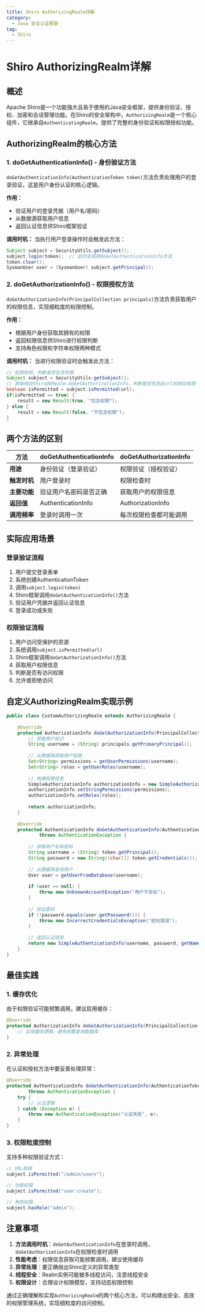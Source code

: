 ```yaml
---
title: Shiro AuthorizingRealm详解
category:
  - Java 安全认证框架
tag:
  - Shiro
---
```


# Shiro AuthorizingRealm详解

## 概述

Apache Shiro是一个功能强大且易于使用的Java安全框架，提供身份验证、授权、加密和会话管理功能。在Shiro的安全架构中，`AuthorizingRealm`是一个核心组件，它继承自`AuthenticatingRealm`，提供了完整的身份验证和权限授权功能。

## AuthorizingRealm的核心方法

### 1. doGetAuthenticationInfo() - 身份验证方法

`doGetAuthenticationInfo(AuthenticationToken token)`方法负责处理用户的登录验证，这是用户身份认证的核心逻辑。

**作用：**
- 验证用户的登录凭据（用户名/密码）
- 从数据源获取用户信息
- 返回认证信息供Shiro框架验证

**调用时机：**
当执行用户登录操作时会触发此方法：

```java
Subject subject = SecurityUtils.getSubject();
subject.login(token);  // 此时会调用doGetAuthenticationInfo方法
token.clear();
SysmanUser user = (SysmanUser) subject.getPrincipal();
```

### 2. doGetAuthorizationInfo() - 权限授权方法

`doGetAuthorizationInfo(PrincipalCollection principals)`方法负责获取用户的权限信息，实现细粒度的权限控制。

**作用：**
- 根据用户身份获取其拥有的权限
- 返回权限信息供Shiro进行权限判断
- 支持角色权限和字符串权限两种模式

**调用时机：**
当进行权限验证时会触发此方法：

```java
// 权限校验，判断是否包含权限
Subject subject = SecurityUtils.getSubject();
// 具体响应ShiroDbRealm.doGetAuthorizationInfo，判断是否包含此url的响应权限
boolean isPermitted = subject.isPermitted(url);
if(isPermitted == true) {
    result = new Result(true, "包含权限");
} else {
    result = new Result(false, "不包含权限");
}
```

## 两个方法的区别

| 方法 | doGetAuthenticationInfo | doGetAuthorizationInfo |
|------|------------------------|------------------------|
| **用途** | 身份验证（登录验证） | 权限验证（授权验证） |
| **触发时机** | 用户登录时 | 权限检查时 |
| **主要功能** | 验证用户名密码是否正确 | 获取用户的权限信息 |
| **返回值** | AuthenticationInfo | AuthorizationInfo |
| **调用频率** | 登录时调用一次 | 每次权限检查都可能调用 |

## 实际应用场景

### 登录验证流程
1. 用户提交登录表单
2. 系统创建AuthenticationToken
3. 调用`subject.login(token)`
4. Shiro框架调用`doGetAuthenticationInfo()`方法
5. 验证用户凭据并返回认证信息
6. 登录成功或失败

### 权限验证流程
1. 用户访问受保护的资源
2. 系统调用`subject.isPermitted(url)`
3. Shiro框架调用`doGetAuthorizationInfo()`方法
4. 获取用户权限信息
5. 判断是否有访问权限
6. 允许或拒绝访问

## 自定义AuthorizingRealm实现示例

```java
public class CustomAuthorizingRealm extends AuthorizingRealm {
    
    @Override
    protected AuthorizationInfo doGetAuthorizationInfo(PrincipalCollection principals) {
        // 获取用户标识
        String username = (String) principals.getPrimaryPrincipal();
        
        // 从数据库获取用户权限
        Set<String> permissions = getUserPermissions(username);
        Set<String> roles = getUserRoles(username);
        
        // 构建权限信息
        SimpleAuthorizationInfo authorizationInfo = new SimpleAuthorizationInfo();
        authorizationInfo.setStringPermissions(permissions);
        authorizationInfo.setRoles(roles);
        
        return authorizationInfo;
    }
    
    @Override
    protected AuthenticationInfo doGetAuthenticationInfo(AuthenticationToken token) 
            throws AuthenticationException {
        
        // 获取用户名和密码
        String username = (String) token.getPrincipal();
        String password = new String((char[]) token.getCredentials());
        
        // 从数据库查询用户
        User user = getUserFromDatabase(username);
        
        if (user == null) {
            throw new UnknownAccountException("用户不存在");
        }
        
        // 验证密码
        if (!password.equals(user.getPassword())) {
            throw new IncorrectCredentialsException("密码错误");
        }
        
        // 返回认证信息
        return new SimpleAuthenticationInfo(username, password, getName());
    }
}
```

## 最佳实践

### 1. 缓存优化
由于权限验证可能频繁调用，建议启用缓存：

```java
@Override
protected AuthorizationInfo doGetAuthorizationInfo(PrincipalCollection principals) {
    // 实现缓存逻辑，避免频繁查询数据库
}
```

### 2. 异常处理
在认证和授权方法中要妥善处理异常：

```java
@Override
protected AuthenticationInfo doGetAuthenticationInfo(AuthenticationToken token) 
        throws AuthenticationException {
    try {
        // 认证逻辑
    } catch (Exception e) {
        throw new AuthenticationException("认证失败", e);
    }
}
```

### 3. 权限粒度控制
支持多种权限验证方式：

```java
// URL权限
subject.isPermitted("/admin/users");

// 功能权限
subject.isPermitted("user:create");

// 角色权限
subject.hasRole("admin");
```

## 注意事项

1. **方法调用时机**：`doGetAuthenticationInfo`在登录时调用，`doGetAuthorizationInfo`在权限检查时调用
2. **性能考虑**：权限信息获取可能频繁调用，建议使用缓存
3. **异常处理**：要正确抛出Shiro定义的异常类型
4. **线程安全**：Realm实例可能被多线程访问，注意线程安全
5. **权限设计**：合理设计权限模型，支持动态权限控制

通过正确理解和实现`AuthorizingRealm`的两个核心方法，可以构建出安全、高效的权限管理系统，实现细粒度的访问控制。
